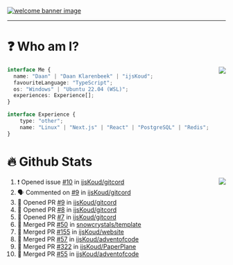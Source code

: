 <h1 align="center" style="display:none;"></h1>

<a href="https://ijskoud.dev/"><img src="https://cdn.ijskoud.dev/files/IIcds5oPKl.png" alt="welcome banner image" /></a>

---

# ❓ Who am I?

<img align="right" src="http://gh-stats.ijskoud.dev/api/top-langs?username=ijsKoud&cache_seconds=1800&layout=compact&hide_border=true&hide_rank=true&show_icons=true&theme=dark&title_color=ffffff&hide_border=true&locale=en" />

```typescript
interface Me {
  name: "Daan" | "Daan Klarenbeek" | "ijsKoud";
  favouriteLanguage: "TypeScript";
  os: "Windows" | "Ubuntu 22.04 (WSL)";
  experiences: Experience[];
}

interface Experience {
    type: "other";
    name: "Linux" | "Next.js" | "React" | "PostgreSQL" | "Redis";
}
```

# 🔥 Github Stats

<img align="right" src="http://gh-stats.ijskoud.dev/api? username=ijsKoud&cache_seconds=1800&hide_border=true&hide_rank=true&show_icons=true&theme=dark&title_color=ffffff&hide_border=true&locale=en">

<!--START_SECTION:activity-->
1. ❗️ Opened issue [#10](https://github.com/ijsKoud/gitcord/issues/10) in [ijsKoud/gitcord](https://github.com/ijsKoud/gitcord)
2. 🗣 Commented on [#9](https://github.com/ijsKoud/gitcord/issues/9) in [ijsKoud/gitcord](https://github.com/ijsKoud/gitcord)
3. 💪 Opened PR [#9](https://github.com/ijsKoud/gitcord/pull/9) in [ijsKoud/gitcord](https://github.com/ijsKoud/gitcord)
4. 💪 Opened PR [#8](https://github.com/ijsKoud/gitcord/pull/8) in [ijsKoud/gitcord](https://github.com/ijsKoud/gitcord)
5. 💪 Opened PR [#7](https://github.com/ijsKoud/gitcord/pull/7) in [ijsKoud/gitcord](https://github.com/ijsKoud/gitcord)
6. 🎉 Merged PR [#50](https://github.com/snowcrystals/template/pull/50) in [snowcrystals/template](https://github.com/snowcrystals/template)
7. 🎉 Merged PR [#155](https://github.com/ijsKoud/website/pull/155) in [ijsKoud/website](https://github.com/ijsKoud/website)
8. 🎉 Merged PR [#57](https://github.com/ijsKoud/adventofcode/pull/57) in [ijsKoud/adventofcode](https://github.com/ijsKoud/adventofcode)
9. 🎉 Merged PR [#322](https://github.com/ijsKoud/PaperPlane/pull/322) in [ijsKoud/PaperPlane](https://github.com/ijsKoud/PaperPlane)
10. 🎉 Merged PR [#55](https://github.com/ijsKoud/adventofcode/pull/55) in [ijsKoud/adventofcode](https://github.com/ijsKoud/adventofcode)
<!--END_SECTION:activity-->

<h1 align="center" style="display:none;"></h1>
